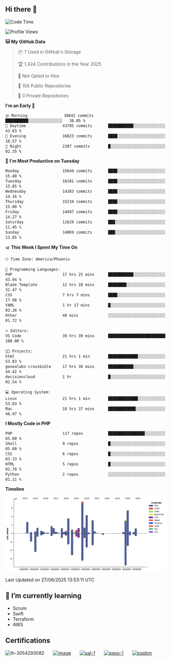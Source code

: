 ## Hi there 👋

<!--START_SECTION:waka-->
![Code Time](http://img.shields.io/badge/Code%20Time-11%2C300%20hrs%2032%20mins-blue)

![Profile Views](http://img.shields.io/badge/Profile%20Views-8-blue)

**🐱 My GitHub Data** 

> 📦 ? Used in GitHub's Storage 
 > 
> 🏆 1,424 Contributions in the Year 2025
 > 
> 🚫 Not Opted to Hire
 > 
> 📜 156 Public Repositories 
 > 
> 🔑 0 Private Repositories 
 > 
**I'm an Early 🐤** 

```text
🌞 Morning                38642 commits       ██████████░░░░░░░░░░░░░░░   38.05 % 
🌆 Daytime                43705 commits       ███████████░░░░░░░░░░░░░░   43.03 % 
🌃 Evening                16823 commits       ████░░░░░░░░░░░░░░░░░░░░░   16.57 % 
🌙 Night                  2387 commits        █░░░░░░░░░░░░░░░░░░░░░░░░   02.35 % 
```
📅 **I'm Most Productive on Tuesday** 

```text
Monday                   15644 commits       ████░░░░░░░░░░░░░░░░░░░░░   15.40 % 
Tuesday                  16101 commits       ████░░░░░░░░░░░░░░░░░░░░░   15.85 % 
Wednesday                14383 commits       ████░░░░░░░░░░░░░░░░░░░░░   14.16 % 
Thursday                 15234 commits       ████░░░░░░░░░░░░░░░░░░░░░   15.00 % 
Friday                   14497 commits       ████░░░░░░░░░░░░░░░░░░░░░   14.27 % 
Saturday                 11629 commits       ███░░░░░░░░░░░░░░░░░░░░░░   11.45 % 
Sunday                   14069 commits       ███░░░░░░░░░░░░░░░░░░░░░░   13.85 % 
```


📊 **This Week I Spent My Time On** 

```text
🕑︎ Time Zone: America/Phoenix

💬 Programming Languages: 
PHP                      17 hrs 25 mins      ███████████░░░░░░░░░░░░░░   43.94 % 
Blade Template           12 hrs 28 mins      ████████░░░░░░░░░░░░░░░░░   31.47 % 
CSS                      7 hrs 7 mins        ████░░░░░░░░░░░░░░░░░░░░░   17.98 % 
YAML                     1 hr 17 mins        █░░░░░░░░░░░░░░░░░░░░░░░░   03.26 % 
Other                    40 mins             ░░░░░░░░░░░░░░░░░░░░░░░░░   01.72 % 

🔥 Editors: 
VS Code                  39 hrs 39 mins      █████████████████████████   100.00 % 

🐱‍💻 Projects: 
html                     21 hrs 1 min        █████████████░░░░░░░░░░░░   53.03 % 
genealabs-crossbible     17 hrs 36 mins      ███████████░░░░░░░░░░░░░░   44.42 % 
decisioncloud            1 hr                █░░░░░░░░░░░░░░░░░░░░░░░░   02.54 % 

💻 Operating System: 
Linux                    21 hrs 1 min        █████████████░░░░░░░░░░░░   53.03 % 
Mac                      18 hrs 37 mins      ████████████░░░░░░░░░░░░░   46.97 % 
```

**I Mostly Code in PHP** 

```text
PHP                      117 repos           ████████████████░░░░░░░░░   65.00 % 
Shell                    9 repos             █░░░░░░░░░░░░░░░░░░░░░░░░   05.00 % 
CSS                      6 repos             █░░░░░░░░░░░░░░░░░░░░░░░░   03.33 % 
HTML                     5 repos             █░░░░░░░░░░░░░░░░░░░░░░░░   02.78 % 
Python                   2 repos             ░░░░░░░░░░░░░░░░░░░░░░░░░   01.11 % 
```



**Timeline**

![Lines of Code chart](https://raw.githubusercontent.com/mikebronner/mikebronner/master/assets/bar_graph.png)


 Last Updated on 27/06/2025 13:53:11 UTC
<!--END_SECTION:waka-->

<!--
**mikebronner/mikebronner** is a ✨ _special_ ✨ repository because its `README.md` (this file) appears on your GitHub profile.

Here are some ideas to get you started:

- 🔭 I’m currently working on ...
- 🌱 I’m currently learning ...
- 👯 I’m looking to collaborate on ...
- 🤔 I’m looking for help with ...
- 💬 Ask me about ...
- 📫 How to reach me: ...
- 😄 Pronouns: ...
- ⚡ Fun fact: ...
-->

## 🌱 I’m currently learning

- Scrum
- Swift
- Terraform
- AWS

## Certifications

![th-3054293082](https://user-images.githubusercontent.com/1791050/208267034-c5006f82-ae89-41eb-9478-7106c5aba070.jpg)
&nbsp;&nbsp;&nbsp;&nbsp;&nbsp;
[![image](https://images.credly.com/size/100x100/images/a2790314-008a-4c3d-9553-f5e84eb359ba/image.png)](https://www.credly.com/users/mike-bronner)
&nbsp;&nbsp;&nbsp;&nbsp;&nbsp;
[![pal-1](https://images.credly.com/size/100x100/images/78c772ee-6b3c-4348-ac66-58ac5a2cf581/image.png)](https://www.credly.com/users/mike-bronner)
&nbsp;&nbsp;&nbsp;&nbsp;&nbsp;
[![pspo-1](https://images.credly.com/size/100x100/images/591762c5-fae7-49c6-b326-e1756979928d/image.png)](https://www.credly.com/users/mike-bronner)
&nbsp;&nbsp;&nbsp;&nbsp;&nbsp;
[![pspbm](https://images.credly.com/size/100x100/images/55a21a78-59af-4294-810e-e4014e9ca1be/image.png)](https://www.credly.com/users/mike-bronner)
